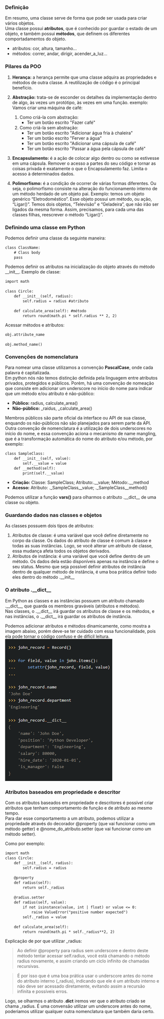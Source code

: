 ### Definição  
Em resumo, uma classe serve de forma que pode ser usada para criar vários objetos.  
Uma classe possui **atributos**, que é conhecido por guardar o estado de um objeto, e também possui **métodos**, que definem os diferentes comportadamentos do objeto.  
- atributos: cor, altura, tamanho...
- métodos: correr, andar, dirigir, acender_a_luz...

### Pilares da POO
1. **Herança:** a herança permite que uma classe adquira as propriedades e métodos de outra classe. A reutilização de código é o principal benefício.
1. **Abstração:** trata-se de esconder os detalhes da implementação dentro de algo, às vezes um protótipo, às vezes em uma função.
exemplo:  
Vamos criar uma máquina de café:  

    1. Como criá-la com abstração:  
        - Ter um botão escrito "Fazer café"
    1. Como criá-la sem abstração:
        - Ter um botão escrito "Adicionar água fria à chaleira"
        - Ter um botão escrito "Ferver a água"
        - Ter um botão escrito "Adicionar uma cápsula de café"
        - Ter um botão escrito "Passar a água pela cápsula de café"

1. **Encapsulamento:** é a ação de colocar algo dentro ou como se estivesse em uma cápsula. Remover o acesso a partes do seu código e tornar as coisas privada é exatamente o que o Encapsulamento faz. Limita o acesso à determinados dados.
1. **Polimorfismo:** é a condição de ocorrer de várias formas diferentes. Ou seja, o polimorfismo consiste na alteração do funcionamento interno de um método herdado de um objeto pai. Exemplo: temos um objeto genérico “Eletrodoméstico”. Esse objeto possui um método, ou ação, “Ligar()”. Temos dois objetos, “Televisão” e “Geladeira”, que não irão ser ligados da mesma forma. Assim, precisamos, para cada uma das classes filhas, reescrever o método “Ligar()”.  

### Definindo uma classe em Python

Podemos definir uma classe da seguinte maneira:  
    
    class ClassName:  
        # Class body  
        pass

Podemos definir os atributos na inicialização do objeto através do método \_\_init__. Exemplo de classe:  
  
    import math

    class Circle:
        def __init__(self, radius):
            self.radius = radius #atributo

        def calculate_area(self): #método
            return round(math.pi * self.radius ** 2, 2)

Acessar métodos e atributos:  
  
    obj.attribute_name

    obj.method_name()

### Convenções de nomenclatura
Para nomear uma classe utilizamos a convenção **PascalCase**, onde cada palavra é capitalizada.  
Em python nós não temos distinção definida pela linguagem entre atributos privados, protegidos e públicos. Porém, há uma convenção de nomeação que consiste em adicionar um underscore no início do nome para indicar que um método e/ou atributo é não-público:  
- **Público:** radius, calculate_area()
- **Não-público:** _raidus, _calculate_area()  

Membros públicos são parte oficial da interface ou API de sua classe, enquando os não-públicos não são planejados para serem parte da API.  
Outra convenção de nomenclatura é a utilização de dois underscores no início do nome, e essa convenção aciona o mecanismo de name mangling, que é a transformação automática do nome do atributo e/ou método, por exemplo:  

    class SampleClass:
        def __init__(self, value):
            self.__value = value
        def __method(self):
            print(self.__value)  

- **Criação:** Classe: SampleClass; Atributo:.__value; Método:.__method
- **Acesso:** Atributo: .\_SampleClass\_\_value; .\_SampleClass\_\_method()  

Podemos utilizar a função **vars()** para olharmos o atributo .\_\_dict\_\_ de uma classe ou objeto.  

### Guardando dados nas classes e objetos  
As classes possuem dois tipos de atributos:
1. Atributos de classe: é uma variável que você define diretamente no corpo da classe. Os dados do atributo de classe é comum à classe e todas as suas instâncias. Logo, se você alterar um atributo de classe, essa mudança afeta todos os objetos derivados.
1. Atributos de instância: é uma variável que você define dentro de um método. Os dados dela estão disponíveis apenas na instância e define o seu status. Mesmo que seja possível definir atributos de instância dentro de qualquer método de instância, é uma boa prática definir todo eles dentro do método .\_\_init__  

### O atributo .\_\_dict__

Em Python as classes e as instâncias possuem um atributo chamado .\_\_dict__, que guarda os membros graváveis (atributos e métodos).  
Nas classes, o .\_\_dict__ irá guardar os atributos de classe e os métodos, e nas instâncias, o .\_\_dict__ irá guardar os atributos de instância.

Podemos adicionar atributos e métodos dinamicamente, como mostra a imagem abaixo, porém deve-se ter cuidado com essa funcionalidade, pois ela pode tornar o código confuso e de difícil leitura.
![Dynamic Input](/teoria/image/dynamic_input.png)

### Atributos baseados em propriedade e descritor
Com os atributos baseados em propriedade e descritores é possível criar atributos que tenham comportamento de função e de atributo ao mesmo tempo.  
Para dar esse comportamento a um atributo, podemos utilizar a propriedade através do decorador @property (que vai funcionar como um método getter) e @nome_do_atributo.setter (que vai funcionar como um método setter).  

Como por exemplo:

    import math
    class Circle:
        def __init__(self, radius):
            self.radius = radius

        @property
        def radius(self):
            return self._radius

        @radius.setter
        def radius(self, value):
            if not isinstance(value, int | float) or value <= 0:
                raise ValueError("positive number expected")
            self._radius = value

        def calculate_area(self):
            return round(math.pi * self._radius**2, 2)

Explicação de por que utilizar _radius:  

>Ao definir @property para radius sem underscore e dentro deste método tentar acessar self.radius, você está chamando o método radius novamente, e assim criando um ciclo infinito de chamadas recursivas.

>É por isso que é uma boa prática usar o underscore antes do nome do atributo interno (_radius), indicando que ele é um atributo interno e não deve ser acessado diretamente, evitando assim a recursão infinita e possíveis erros.  

Logo, se olharmos o atributo .__dict__ iremos ver que o atributo criado se chama _radius. É uma convensão utilizar um underscore antes do nome, poderiamos utilizar qualquer outra nomenclatura que também daria certo.




